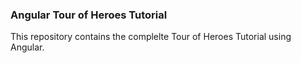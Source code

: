 ### Angular Tour of Heroes Tutorial

This repository contains the complelte Tour of Heroes Tutorial using Angular.